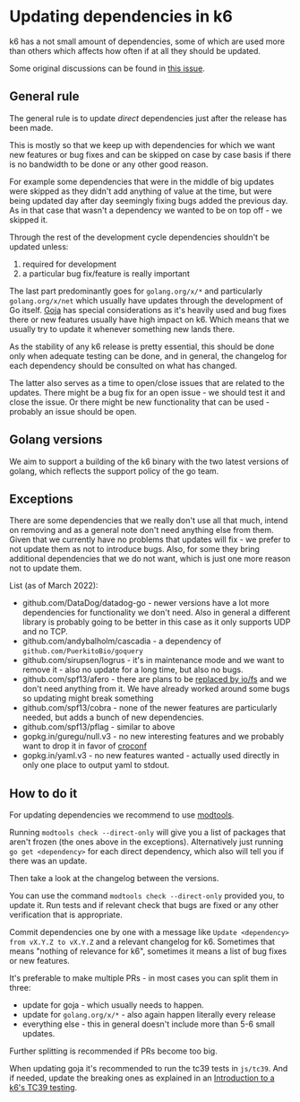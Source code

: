 # Updating dependencies in k6

k6 has a not small amount of dependencies, some of which are used more than others which affects how often if at all they should be updated.

Some original discussions can be found in [this issue](https://github.com/grafana/k6/issues/1933).

## General rule

The general rule is to update *direct* dependencies just after the release has been made.

This is mostly so that we keep up with dependencies for which we want new features or bug fixes and can be skipped on case by case basis if there is no bandwidth to be done or any other good reason.

For example some dependencies that were in the middle of big updates were skipped as they didn't add anything of value at the time, but were being updated day after day seemingly fixing bugs added the previous day. As in that case that wasn't a dependency we wanted to be on top off - we skipped it.

Through the rest of the development cycle dependencies shouldn't be updated unless:
1. required for development
2. a particular bug fix/feature is really important


The last part predominantly goes for `golang.org/x/*` and particularly `golang.org/x/net` which usually have updates through the development of Go itself.
[Goja](https://github.com/dop251/goja) has special considerations as it's heavily used and bug fixes there or new features usually have high impact on k6. Which means that we usually try to update it whenever something new lands there.

As the stability of any k6 release is pretty essential, this should be done only when adequate testing can be done, and in general, the changelog for each dependency should be consulted on what has changed.

The latter also serves as a time to open/close issues that are related to the updates. There might be a bug fix for an open issue - we should test it and close the issue. Or there might be new functionality that can be used - probably an issue should be open.

## Golang versions

We aim to support a building of the k6 binary with the two latest versions of golang, which reflects the support policy of the go team.

## Exceptions

There are some dependencies that we really don't use all that much, intend on removing and as a general note don't need anything else from them. Given that we currently have no problems that updates will fix - we prefer to not update them as not to introduce bugs. Also, for some they bring additional dependencies that we do not want, which is just one more reason not to update them.

List (as of March 2022):
- github.com/DataDog/datadog-go  - newer versions have a lot more dependencies for functionality we don't need. Also in general a different library is probably going to be better in this case as it only supports UDP and no TCP.
- github.com/andybalholm/cascadia - a dependency of `github.com/PuerkitoBio/goquery`
- github.com/sirupsen/logrus - it's in maintenance mode and we want to remove it - also no update for a long time, but also no bugs.
- github.com/spf13/afero - there are plans to be [replaced by io/fs](https://github.com/grafana/k6/issues/1079) and we don't need anything from it. We have already worked around some bugs so updating might break something
- github.com/spf13/cobra - none of the newer features are particularly needed, but adds a bunch of new dependencies.
- github.com/spf13/pflag - similar to above
- gopkg.in/guregu/null.v3 - no new interesting features and we probably want to drop it in favor of [croconf](https://github.com/grafana/croconf)
- gopkg.in/yaml.v3 - no new features wanted - actually used directly in only one place to output yaml to stdout.

## How to do it

For updating dependencies we recommend to use [modtools](https://github.com/dop251/modtools).

Running `modtools check --direct-only` will give you a list of packages that aren't frozen (the ones above in the exceptions). Alternatively just running `go get <dependency>` for each direct dependency, which also will tell you if there was an update.

Then take a look at the changelog between the versions.

You can use the command `modtools check --direct-only` provided you, to update it. Run tests and if relevant check that bugs are fixed or any other verification that is appropriate.

Commit dependencies one by one with a message like `Update <dependency> from vX.Y.Z to vX.Y.Z` and a relevant changelog for k6. Sometimes that means "nothing of relevance for k6", sometimes it means a list of bug fixes or new features.

It's preferable to make multiple PRs - in most cases you can split them in three:
- update for goja - which usually needs to happen.
- update for `golang.org/x/*` - also again happen literally every release
- everything else - this in general doesn't include more than 5-6 small updates.

Further splitting is recommended if PRs become too big.

When updating goja it's recommended to run the tc39 tests in `js/tc39`. And if needed, update the breaking ones as explained in an [Introduction to a k6's TC39 testing](./js/tc39/README.md).
